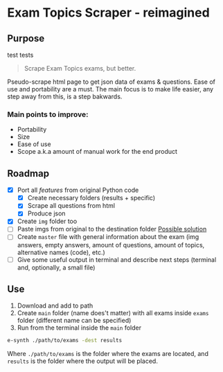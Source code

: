 # Exam Topics Scraper - reimagined

## Purpose

test tests

> Scrape Exam Topics exams, but better.

Pseudo-scrape html page to get json data of exams & questions.
Ease of use and portability are a must. The main focus is to make life easier,
any step away from this, is a step bakwards.

### Main points to improve:

- Portability
- Size
- Ease of use
- Scope a.k.a amount of manual work for the end product

## Roadmap

- [x] Port all *features* from original Python code
    - [x] Create necessary folders (results + specific)
    - [x] Scrape all questions from html
    - [x] Produce json
- [x] Create `img` folder too
- [ ] Paste imgs from original to the destination folder
[Possible solution](https://stackoverflow.com/questions/50740902/move-a-file-to-a-different-drive-with-go) 
- [ ] Create `master` file with general information about the exam (img answers,
empty answers, amount of questions, amount of topics, alternative names (code), etc.)
- [ ] Give some useful output in terminal and describe next steps (terminal and, 
optionally, a small file)

## Use

1. Download and add to path
2. Create `main` folder (name does't matter) with all exams inside `exams` folder
(different name can be specified)
3. Run from the terminal inside the `main` folder

```sh
e-synth ./path/to/exams -dest results
```

Where `./path/to/exams` is the folder where the exams are located, and `results`
is the folder where the output will be placed.

